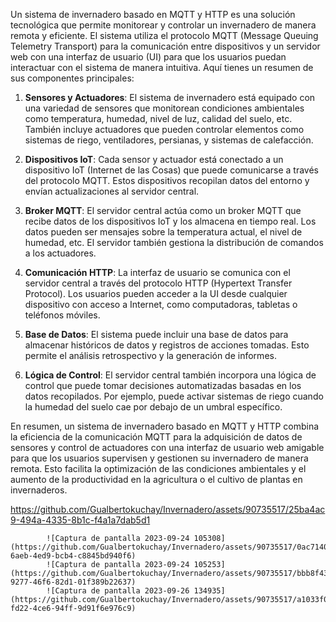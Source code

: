 Un sistema de invernadero basado en MQTT y HTTP es una solución tecnológica que permite monitorear y controlar un invernadero de manera remota y eficiente. El sistema utiliza el protocolo MQTT (Message Queuing Telemetry Transport) para la comunicación entre dispositivos y un servidor web con una interfaz de usuario (UI) para que los usuarios puedan interactuar con el sistema de manera intuitiva. Aquí tienes un resumen de sus componentes principales:

1. **Sensores y Actuadores**: El sistema de invernadero está equipado con una variedad de sensores que monitorean condiciones ambientales como temperatura, humedad, nivel de luz, calidad del suelo, etc. También incluye actuadores que pueden controlar elementos como sistemas de riego, ventiladores, persianas, y sistemas de calefacción.

2. **Dispositivos IoT**: Cada sensor y actuador está conectado a un dispositivo IoT (Internet de las Cosas) que puede comunicarse a través del protocolo MQTT. Estos dispositivos recopilan datos del entorno y envían actualizaciones al servidor central.

3. **Broker MQTT**: El servidor central actúa como un broker MQTT que recibe datos de los dispositivos IoT y los almacena en tiempo real. Los datos pueden ser mensajes sobre la temperatura actual, el nivel de humedad, etc. El servidor también gestiona la distribución de comandos a los actuadores.

5. **Comunicación HTTP**: La interfaz de usuario se comunica con el servidor central a través del protocolo HTTP (Hypertext Transfer Protocol). Los usuarios pueden acceder a la UI desde cualquier dispositivo con acceso a Internet, como computadoras, tabletas o teléfonos móviles.

6. **Base de Datos**: El sistema puede incluir una base de datos para almacenar históricos de datos y registros de acciones tomadas. Esto permite el análisis retrospectivo y la generación de informes.

7. **Lógica de Control**: El servidor central también incorpora una lógica de control que puede tomar decisiones automatizadas basadas en los datos recopilados. Por ejemplo, puede activar sistemas de riego cuando la humedad del suelo cae por debajo de un umbral específico.

En resumen, un sistema de invernadero basado en MQTT y HTTP combina la eficiencia de la comunicación MQTT para la adquisición de datos de sensores y control de actuadores con una interfaz de usuario web amigable para que los usuarios supervisen y gestionen su invernadero de manera remota. Esto facilita la optimización de las condiciones ambientales y el aumento de la productividad en la agricultura o el cultivo de plantas en invernaderos.


https://github.com/Gualbertokuchay/Invernadero/assets/90735517/25ba4ac9-494a-4335-8b1c-f4a1a7dab5d1

            ![Captura de pantalla 2023-09-24 105308](https://github.com/Gualbertokuchay/Invernadero/assets/90735517/0ac7140e-6aeb-4ed9-bcb4-c8845bd940f6)
            ![Captura de pantalla 2023-09-24 105253](https://github.com/Gualbertokuchay/Invernadero/assets/90735517/bbb8f43f-9277-46f6-82d1-01f389b22637)
            ![Captura de pantalla 2023-09-26 134935](https://github.com/Gualbertokuchay/Invernadero/assets/90735517/a1033f0c-fd22-4ce6-94ff-9d91f6e976c9)
